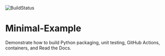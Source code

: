 ![BuildStatus](https://github.com/bmi203-2023/Minimal-Example/actions/workflows/main.yml/badge.svg?event=push)
# Minimal-Example
Demonstrate how to build Python packaging, unit testing, GitHub Actions, containers, and Read the Docs.
